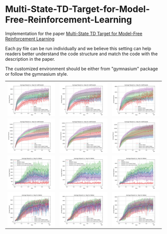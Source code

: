 # Multi-State-TD-Target-for-Model-Free-Reinforcement-Learning
Implementation for the paper [Multi-State TD Target for Model-Free Reinforcement Learning](https://arxiv.org/abs/2405.16522)

Each py file can be run individually and we believe this setting can help readers better understand the code structure and match the code with the description in the paper. 

The customized environment should be either from "gymnasium" package or follow the gymnasium style. 
<table>
  <tr>
    <td><img src="exp/DDPG_HalfCheetah_2steps.png" alt="DDPG_HalfCheetah_2steps" width="300"/></td>
    <td><img src="exp/DDPG_HalfCheetah_3steps.png" alt="DDPG_HalfCheetah_3steps" width="300"/></td>
    <td><img src="exp/DDPG_HalfCheetah_4steps.png" alt="DDPG_HalfCheetah_4steps"width="300"/></td>
  </tr>
  <tr>
    <td><img src="exp/SAC_HalfCheetah_2steps.png" alt="SAC_HalfCheetah_2steps" width="300"/></td>
    <td><img src="exp/SAC_HalfCheetah_3steps.png" alt="SAC_HalfCheetah_3steps" width="300"/></td>
    <td><img src="exp/SAC_HalfCheetah_4steps.png" alt="SAC_HalfCheetah_4steps"width="300"/></td>
  </tr>
  <tr>
    <td><img src="exp/DDPG_Walker_2steps.png" alt="DDPG_Walker_2steps" width="300"/></td>
    <td><img src="exp/DDPG_Walker_3steps.png" alt="DDPG_Walker_3steps" width="300"/></td>
    <td><img src="exp/DDPG_Walker_4steps.png" alt="DDPG_Walker_4steps"width="300"/></td>
  </tr>
  <tr>
    <td><img src="exp/SAC_Walker_2steps.png" alt="SAC_Walker_2steps" width="300"/></td>
    <td><img src="exp/SAC_Walker_3steps.png" alt="SAC_Walker_3steps" width="300"/></td>
    <td><img src="exp/SAC_Walker_4steps.png" alt="SAC_Walker_4steps"width="300"/></td>
  </tr>
</table>

